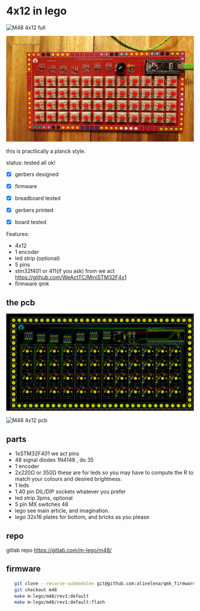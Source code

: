 4x12 in lego
===============

  ![M48 4x12 full](pics/4x12/m48-tty.jpg)

  ![M48 4x12 no keycaps](pics/4x12/m48.jpg)

this is practlically a planck style.

status: tested all ok!

* [x] gerbers designed
* [x] firmware
* [x] breadboard tested
* [x] gerbers printed
* [x] board tested


Features:

* 4x12
* 1 encoder
* led strip (optional)
* 5 pins
* stm32f401 or 411(if you ask) from we act https://github.com/WeActTC/MiniSTM32F4x1
* firmware qmk

the pcb
-------


  ![M48 4x12 pcb](pics/4x12/m48-pcb.png)

  ![M48 4x12 pcb](pics/4x12/m48-pcb-real.png)


parts
-----


* 1xSTM32F401 we act pins
* 48 signal diodes 1N4148 , do 35
* 1 encoder
* 2x220Ω or 350Ω these are for leds so you may have to compute the R to match your colours and desired brightness.
* 1 leds
* 1 40 pin DIL/DIP sockets whatever you prefer
* led strip 3pins, optional
* 5 pin MX switches 48
* lego see main article, and imagination.
* lego 32x16 plates for bottom, and bricks as you please


repo
----

gitlab repo https://gitlab.com/m-lego/m48/



firmware
--------

```bash
   git clone --recurse-submodules git@github.com:alinelena/qmk_firmware.git
   git checkout m48
   make m-lego/m48/rev1:default
   make m-lego/m48/rev1:default:flash


